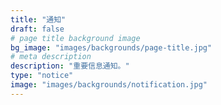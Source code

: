 ```yaml
---
title: "通知"
draft: false
# page title background image
bg_image: "images/backgrounds/page-title.jpg"
# meta description
description: "重要信息通知。"
type: "notice"
image: "images/backgrounds/notification.jpg"
---
```

